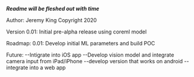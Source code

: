 ***Readme will be fleshed out with time***

Author: Jeremy King
Copyright 2020

Version 0.01:
Initial pre-alpha release using coreml model

Roadmap:
0.01: 
Develop initial ML parameters and build POC

Future:
--Intigrate into iOS app
--Develop vision model and integrate camera input from iPad/iPhone
--develop version that works on android
--integrate into a web app
